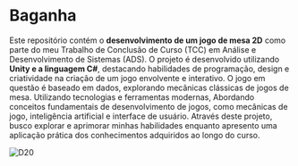 # Baganha
Este repositório contém o **desenvolvimento de um jogo de mesa 2D** como parte do meu Trabalho de Conclusão de Curso (TCC) em Análise e Desenvolvimento de Sistemas (ADS). O projeto é desenvolvido utilizando **Unity e a linguagem C#**, destacando habilidades de programação, design e criatividade na criação de um jogo envolvente e interativo.
O jogo em questão é baseado em dados, explorando mecânicas clássicas de jogos de mesa. Utilizando tecnologias e ferramentas modernas, Abordando conceitos fundamentais de desenvolvimento de jogos, como mecânicas de jogo, inteligência artificial e interface de usuário. Através deste projeto, busco explorar e aprimorar minhas habilidades enquanto apresento uma aplicação prática dos conhecimentos adquiridos ao longo do curso.

![D20](https://github.com/Mardevoon/Baganha/assets/88329130/34c36fbc-9294-4136-85b0-119b6c835ac1)
